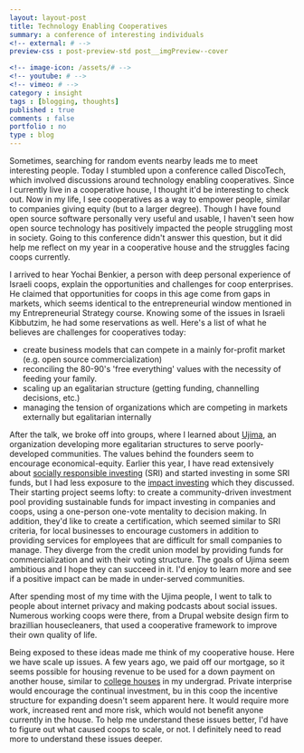 ```yaml
---
layout: layout-post
title: Technology Enabling Cooperatives
summary: a conference of interesting individuals
<!-- external: # -->
preview-css : post-preview-std post__imgPreview--cover

<!-- image-icon: /assets/# -->
<!-- youtube: # -->
<!-- vimeo: # -->
category : insight
tags : [blogging, thoughts]
published : true
comments : false
portfolio : no
type : blog
---
```


Sometimes, searching for random events nearby leads me to meet interesting people. Today I stumbled upon a conference called DiscoTech, which involved discussions around technology enabling cooperatives.  Since I currently live in a cooperative house, I thought it'd be interesting to check out. Now in my life, I see cooperatives as a way to empower people, similar to companies giving equity (but to a larger degree). Though I have found open source software personally very useful and usable, I haven't seen how open source technology has positively impacted the people struggling most in society. Going to this conference didn't answer this question, but it did help me reflect on my year in a cooperative house and the struggles facing coops currently. 

I arrived to hear Yochai Benkier, a person with deep personal experience of Israeli coops, explain the opportunities and challenges for coop enterprises. He claimed that opportunities for coops in this age come from gaps in markets, which seems identical to the entrepreneurial window mentioned in my Entrepreneurial Strategy course. Knowing some of the issues in Israeli Kibbutzim, he had some reservations as well. Here's a list of what he believes are challenges for cooperatives today:

* create business models that can compete in a mainly for-profit market (e.g. open source commercialization)
* reconciling the 80-90's 'free everything' values with the necessity of feeding your family.
* scaling up an egalitarian structure (getting funding, channelling decisions, etc.)
* managing the tension of organizations which are competing in markets externally but egalitarian internally

After the talk, we broke off into groups, where I learned about [Ujima](http://oldoakdojo.com/event/boston-ujima-project-working-group-3/), an organization developing more egalitarian structures to serve poorly-developed communities. The values behind the founders seem to encourage economical-equity. Earlier this year, I have read extensively about [socially responsible investing](https://en.wikipedia.org/wiki/Socially_responsible_investing) (SRI) and started investing in some SRI funds, but I had less exposure to the [impact investing](https://en.wikipedia.org/wiki/Impact_investing) which they discussed. Their starting project seems lofty: to create a community-driven investment pool providing sustainable funds for impact investing in companies and coops, using a one-person one-vote mentality to decision making. In addition, they'd like to create a certification, which seemed similar to SRI criteria, for local businesses to encourage customers in addition to providing services for employees that are difficult for small companies to manage. They diverge from the credit union model by providing funds for commercialization and with their voting structure. The goals of Ujima seem ambitious and I hope they can succeed in it. I'd enjoy to learn more and see if a positive impact can be made in under-served communities. 

After spending most of my time with the Ujima people, I went to talk to people about internet privacy and making podcasts about social issues. Numerous working coops were there, from a Drupal website design firm to brazillian housecleaners, that used a cooperative framework to improve their own quality of life.

Being exposed to these ideas made me think of my cooperative house. Here we have scale up issues. A few years ago, we paid off our mortgage, so it seems possible for housing revenue to be used for a down payment on another house, similar to [college houses](http://collegehouses.org/) in my undergrad. Private interprise would encourage the continual investment, bu in this coop the incentive structure for expanding doesn't seem apparent here. It would require more work, increased rent and more risk, which would not benefit anyone currently in the house. To help me understand these issues better, I'd have to figure out what caused coops to scale, or not. I definitely need to read more to understand these issues deeper.


